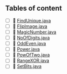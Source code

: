 ## Tables of content
- [ ] 📄 [FindUnique.java](./FindUnique.java)
- [ ] 📄 [FlipImage.java](./FlipImage.java)
- [ ] 📄 [MagicNumber.java](./MagicNumber.java)
- [ ] 📄 [NoOfDigits.java](./NoOfDigits.java)
- [ ] 📄 [OddEven.java](./OddEven.java)
- [ ] 📄 [Power.java](./Power.java)
- [ ] 📄 [PowOfTwo.java](./PowOfTwo.java)
- [ ] 📄 [RangeXOR.java](./RangeXOR.java)
- [ ] 📄 [SetBits.java](./SetBits.java)
